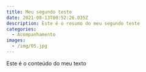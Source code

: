 ```yaml
---
title: Meu segundo teste
date: 2021-08-13T00:52:26.035Z
description: Este é o resumo do meu segundo teste
categories:
  - Acompanhamento
images:
  - /img/05.jpg
---
```

Este é o conteúdo do meu texto